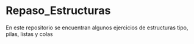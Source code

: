 # Repaso_Estructuras
En este repositorio se encuentran algunos ejercicios de estructuras tipo, pilas, listas y colas
